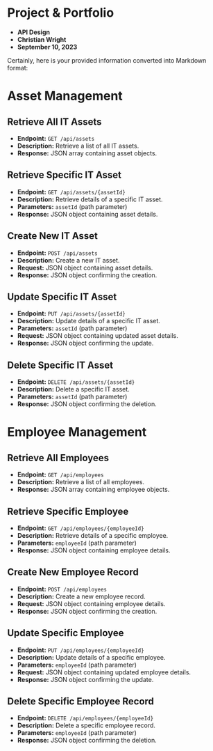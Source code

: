 # Project & Portfolio 

* **API Design**
* **Christian Wright**
* **September 10, 2023**

Certainly, here is your provided information converted into Markdown format:

# Asset Management

## Retrieve All IT Assets

- **Endpoint:** `GET /api/assets`
- **Description:** Retrieve a list of all IT assets.
- **Response:** JSON array containing asset objects.

## Retrieve Specific IT Asset

- **Endpoint:** `GET /api/assets/{assetId}`
- **Description:** Retrieve details of a specific IT asset.
- **Parameters:** `assetId` (path parameter)
- **Response:** JSON object containing asset details.

## Create New IT Asset

- **Endpoint:** `POST /api/assets`
- **Description:** Create a new IT asset.
- **Request:** JSON object containing asset details.
- **Response:** JSON object confirming the creation.

## Update Specific IT Asset

- **Endpoint:** `PUT /api/assets/{assetId}`
- **Description:** Update details of a specific IT asset.
- **Parameters:** `assetId` (path parameter)
- **Request:** JSON object containing updated asset details.
- **Response:** JSON object confirming the update.

## Delete Specific IT Asset

- **Endpoint:** `DELETE /api/assets/{assetId}`
- **Description:** Delete a specific IT asset.
- **Parameters:** `assetId` (path parameter)
- **Response:** JSON object confirming the deletion.

# Employee Management

## Retrieve All Employees

- **Endpoint:** `GET /api/employees`
- **Description:** Retrieve a list of all employees.
- **Response:** JSON array containing employee objects.

## Retrieve Specific Employee

- **Endpoint:** `GET /api/employees/{employeeId}`
- **Description:** Retrieve details of a specific employee.
- **Parameters:** `employeeId` (path parameter)
- **Response:** JSON object containing employee details.

## Create New Employee Record

- **Endpoint:** `POST /api/employees`
- **Description:** Create a new employee record.
- **Request:** JSON object containing employee details.
- **Response:** JSON object confirming the creation.

## Update Specific Employee

- **Endpoint:** `PUT /api/employees/{employeeId}`
- **Description:** Update details of a specific employee.
- **Parameters:** `employeeId` (path parameter)
- **Request:** JSON object containing updated employee details.
- **Response:** JSON object confirming the update.

## Delete Specific Employee Record

- **Endpoint:** `DELETE /api/employees/{employeeId}`
- **Description:** Delete a specific employee record.
- **Parameters:** `employeeId` (path parameter)
- **Response:** JSON object confirming the deletion.